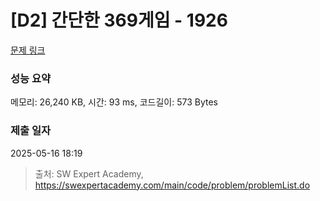 # [D2] 간단한 369게임 - 1926 

[문제 링크](https://swexpertacademy.com/main/code/problem/problemDetail.do?contestProbId=AV5PTeo6AHUDFAUq) 

### 성능 요약

메모리: 26,240 KB, 시간: 93 ms, 코드길이: 573 Bytes

### 제출 일자

2025-05-16 18:19



> 출처: SW Expert Academy, https://swexpertacademy.com/main/code/problem/problemList.do